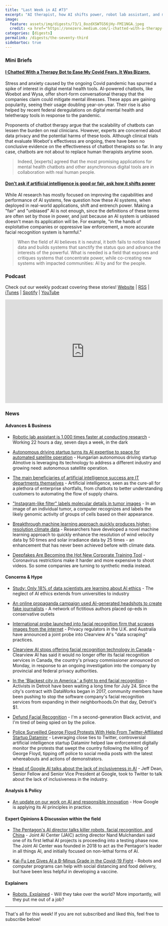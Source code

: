 ```yaml
---
title: "Last Week in AI #73"
excerpt: "AI therapist, how AI shifts power, robot lab assistant, and more!"
image: 
  feature: assets/img/digests/73/1_8ozdXSWTG56jHy-FMI1NGA.jpeg
  credit: <a href="https://onezero.medium.com/i-chatted-with-a-therapy-bot-to-ease-my-covid-fears-it-was-bizarre-ccd908264660"> Ariel Davis / OneZero </a>
categories: [digests]
permalink: /digests/the-seventy-third
sidebartoc: true
---
```


### Mini Briefs

#### [I Chatted With a Therapy Bot to Ease My Covid Fears. It Was Bizarre.](https://onezero.medium.com/i-chatted-with-a-therapy-bot-to-ease-my-covid-fears-it-was-bizarre-ccd908264660)

Stress and anxiety caused by the ongoing Covid pandemic has spurred a spike of interest in digital mental health tools.
AI-powered chatbots, like Woebot and Wysa, offer short-form conversational therapy that the companies claim could mitigate mental illnesses.
These apps are gaining popularity, seeing their usage doubling year-on-year.
Their rise is also helped by recent federal deregulations on digital mental health and teletherapy tools in response to the pandemic.

Proponents of chatbot therapy argue that the scalability of chatbots can lessen the burden on real clinicians.
However, experts are concerned about data privacy and the potential harms of these tools. 
Although clinical trials that evaluate Woebot's effectivess are ongoing, there have been no conclusive evidence on the effectiveness of chatbot therapists so far.
In any case, chatbots are not about to replace human therapists anytime soon.

> Indeed, [experts] agreed that the most promising applications for mental health chatbots and other asynchronous digital tools are in collaboration with real human people.

#### [Don't ask if artificial intelligence is good or fair, ask how it shifts power](https://www.nature.com/articles/d41586-020-02003-2)

While AI research has mostly focused on improving the capabilities and performance of AI systems, few question how these AI systems, when deployed in real-world applications, shift and entrench power.
Making a "fair" and "unbiased" AI is not enough, since the definitions of these terms are often set by those in power, and just because an AI system is unbiased doesn't mean its application will be.
For example, "in the hands of exploitative companies or oppressive law enforcement, a more accurate facial recognition system is harmful."

> When the field of AI believes it is neutral, it both fails to notice biased data and builds systems that sanctify the status quo and advance the interests of the powerful. What is needed is a field that exposes and critiques systems that concentrate power, while co-creating new systems with impacted communities: AI by and for the people.

### Podcast

Check out our weekly podcast covering these stories!
[Website](https://aitalk.podbean.com) \|
[RSS](https://feed.podbean.com/aitalk/feed.xml) \| 
[iTunes](https://podcasts.apple.com/us/podcast/lets-talk-ai/id1502782720) \|
[Spotify](https://open.spotify.com/show/17HiNdxcoKJLLNibIAyUch) \| 
[YouTube](https://www.youtube.com/channel/UCKARTq-t5SPMzwtft8FWwnA)
<iframe title="Let's Talk AI" id="multi_iframe" class="podcast_embed"
 src="https://www.podbean.com/media/player/multi?playlist=http%3A%2F%2Fplaylist.podbean.com%2F7703921%2Fplaylist_multi.xml&vjs=1&kdsowie31j4k1jlf913=4975ccdd28d39e38bf5a1ccaf0c6ca4337fa996b&size=430&skin=9&episode_list_bg=%23ffffff&bg_left=%23000000&bg_mid=%230c5056&bg_right=%232a1844&podcast_title_color=%23c4c4c4&episode_title_color=%23ffffff&auto=0&share=1&fonts=Helvetica&download=0&rtl=0&show_playlist_recent_number=10&pbad=1" 
 scrolling="yes" allowfullscreen="" width="100%" height="330" frameborder="0"></iframe>

### News
#### Advances & Business

* [Robotic lab assistant is 1,000 times faster at conducting research](https://www.theverge.com/21317052/mobile-autonomous-robot-lab-assistant-research-speed) - Working 22 hours a day, seven days a week, in the dark

* [Autonomous driving startup turns its AI expertise to space for automated satellite operation](https://techcrunch.com/2020/07/07/autonomous-driving-startup-turns-its-ai-expertise-to-space-for-automated-satellite-operation/) - Hungarian autonomous driving startup AImotive is leveraging its technology to address a different industry and growing need: autonomous satellite operation.

* [The main beneficiaries of artificial intelligence success are IT departments themselves](https://www.zdnet.com/article/the-main-beneficiaries-of-artificial-intelligence-success-are-it-departments-themselves/) - Artificial intelligence, seen as the cure-all for a plethora of enterprise shortfalls, from chatbots to better understanding customers to automating the flow of supply chains.

* ["Instagram-like filter" labels molecular details in tumor images](https://scopeblog.stanford.edu/2020/07/07/instagram-like-filter-labels-molecular-details-in-tumor-images/) - In an image of an individual tumor, a computer recognizes and labels the likely genomic activity of groups of cells based on their appearance.

* [Breakthrough machine learning approach quickly produces higher-resolution climate data](https://techxplore.com/news/2020-07-breakthrough-machine-approach-quickly-higher-resolution.html) - Researchers have developed a novel machine learning approach to quickly enhance the resolution of wind velocity data by 50 times and solar irradiance data by 25 times - an enhancement that has never been achieved before with climate data.

* [Deepfakes Are Becoming the Hot New Corporate Training Tool](https://www.wired.com/story/covid-drives-real-businesses-deepfake-technology/) - Coronavirus restrictions make it harder and more expensive to shoot videos. So some companies are turning to synthetic media instead.

#### Concerns & Hype

* [Study: Only 18% of data scientists are learning about AI ethics](https://thenextweb.com/neural/2020/07/03/study-only-18-of-data-scientists-are-learning-about-ai-ethics/) - The neglect of AI ethics extends from universities to industry

* [An online propaganda campaign used AI-generated headshots to create fake journalists](https://www.theverge.com/2020/7/7/21315861/ai-generated-headshots-profile-pictures-fake-journalists-daily-beast-investigation) - A network of fictitious authors placed op-eds in conservative outlets

* [International probe launched into facial recognition firm that scrapes images from the internet](https://www.cnbc.com/2020/07/09/australia-uk-launch-joint-probe-into-clearview-ais-data-scraping.html) - Privacy regulators in the U.K. and Australia have announced a joint probe into Clearview AI's "data scraping" practices.

* [Clearview AI stops offering facial recognition technology in Canada](https://www.reuters.com/article/us-clearview-ai-canada-idUSKBN2472RA) - Clearview AI has said it would no longer offer its facial recognition services in Canada, the country's privacy commissioner announced on Monday, in response to an ongoing investigation into the company by provincial and federal privacy authorities.

* [In the 'Blackest city in America,' a fight to end facial recognition](https://www.cnet.com/news/in-the-blackest-city-in-america-a-fight-to-end-facial-recognition/) - Activists in Detroit have been waiting a long time for July 24. Since the city's contract with DataWorks began in 2017, community members have been pushing to stop the software company's facial recognition services from expanding in their neighborhoods.On that day, Detroit's $1.

* [Defund Facial Recognition](https://www.theatlantic.com/technology/archive/2020/07/defund-facial-recognition/613771/) - I'm a second-generation Black activist, and I'm tired of being spied on by the police. 

* [Police Surveilled George Floyd Protests With Help From Twitter-Affiliated Startup Dataminr](https://theintercept.com/2020/07/09/twitter-dataminr-police-spy-surveillance-black-lives-matter-protests/) - Leveraging close ties to Twitter, controversial artificial intelligence startup Dataminr helped law enforcement digitally monitor the protests that swept the country following the killing of George Floyd, tipping off police to social media posts with the latest whereabouts and actions of demonstrators.

* [Head of Google AI talks about the lack of inclusiveness in AI](https://www.neowin.net/news/head-of-google-ai-talks-about-the-lack-of-inclusiveness-in-ai) - Jeff Dean, Senior Fellow and Senior Vice President at Google, took to Twitter to talk about the lack of inclusiveness in the industry.

#### Analysis & Policy

* [An update on our work on AI and responsible innovation](https://blog.google/technology/ai/update-work-ai-responsible-innovation/) - How Google is applying its AI principles in practice.

#### Expert Opinions & Discussion within the field

* [The Pentagon's AI director talks killer robots, facial recognition, and China](https://venturebeat.com/2020/07/08/the-pentagons-ai-director-talks-killer-robots-facial-recognition-and-china/) - Joint AI Center (JAIC) acting director Nand Mulchandani said one of its first lethal AI projects is proceeding into a testing phase now. The Joint AI Center was founded in 2018 to act as the Pentagon's leader in all things AI, and initially focused on non-lethal forms of AI.

* [Kai-Fu Lee Gives AI a B-Minus Grade in the Covid-19 Fight](https://www.wired.com/story/kai-fu-lee-ai-b-minus-grade-covid-19/) - Robots and computer programs can help with social distancing and food delivery, but have been less helpful in developing a vaccine.

#### Explainers

* [Robots, Explained](https://medium.com/@selamjie/robots-explained-4c489e3b344f) - Will they take over the world? More importantly, will they put me out of a job? 

<hr>

That's all for this week! If you are not subscribed and liked this, feel free to subscribe below!
